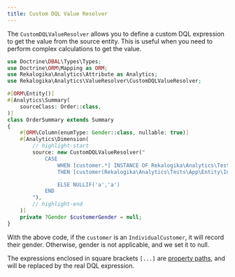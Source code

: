 ```yaml
---
title: Custom DQL Value Resolver
---
```


The `CustomDQLValueResolver` allows you to define a custom DQL expression to get
the value from the source entity. This is useful when you need to perform complex
calculations to get the value.

```php
use Doctrine\DBAL\Types\Types;
use Doctrine\ORM\Mapping as ORM;
use Rekalogika\Analytics\Attribute as Analytics;
use Rekalogika\Analytics\ValueResolver\CustomDQLValueResolver;

#[ORM\Entity()]
#[Analytics\Summary(
    sourceClass: Order::class,
)]
class OrderSummary extends Summary
{
    #[ORM\Column(enumType: Gender::class, nullable: true)]
    #[Analytics\Dimension(
        // highlight-start
        source: new CustomDQLValueResolver("
            CASE
                WHEN [customer.*] INSTANCE OF Rekalogika\Analytics\Tests\App\Entity\IndividualCustomer
                THEN [customer(Rekalogika\Analytics\Tests\App\Entity\IndividualCustomer).gender]

                ELSE NULLIF('a','a')
            END
        "),
        // highlight-end
    )]
    private ?Gender $customerGender = null;
}
```

With the above code, if the `customer` is an `IndividualCustomer`, it will record
their gender. Otherwise, gender is not applicable, and we set it to null.

The expressions enclosed in square brackets `[...]` are [property
paths](./property-path), and will be replaced by the real DQL expression.